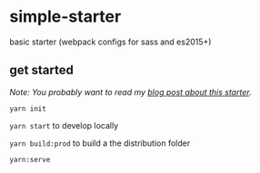 # simple-starter

basic starter (webpack configs for sass and es2015+)

## get started

*Note: You probably want to read my [blog post about this starter](https://www.sceendy.com/blog/2017-12-11-setup-webpack/).*

`yarn init`

`yarn start` to develop locally

`yarn build:prod` to build a the distribution folder

`yarn:serve`